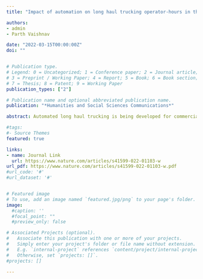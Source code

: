 ```yaml
---
title: "Impact of automation on long haul trucking operator-hours in the United States" 

authors:
- admin
- Parth Vaishnav 

date: "2022-03-15T00:00:00Z"
doi: ""


# Publication type.
# Legend: 0 = Uncategorized; 1 = Conference paper; 2 = Journal article;
# 3 = Preprint / Working Paper; 4 = Report; 5 = Book; 6 = Book section;
# 7 = Thesis; 8 = Patent; 9 = Working Paper
publication_types: ["2"]

# Publication name and optional abbreviated publication name.
publication: "*Humanities and Social Sciences Communications*"

abstract: Automated long haul trucking is being developed for commercial deployment in the United States. One possible mode of deployment for this technology is a “transfer-hub” model where the operationally less complex highway driving is automated, while human drivers drive the more complex urban segment of the route. We study the possible net impacts on tractor-trailer operator-hours from this mode of deployment. Using data from the 2017 Commodity Flow Survey, we gather information on trucking shipments and the operator-hours required to fulfill those shipments. We find that up to 94% of long haul trucking operator-hours may be impacted as the technology improves to operate in all weather conditions. If the technology is however restricted to the southern states where the majority of companies are currently testing automated trucking, we find that only 10% of operator-hours are impacted. We conduct interviews with industry stakeholders including tractor-trailer operators on the feasibility of such a system of deployment. We find that an increase in short haul operation is unlikely to compensate for the loss in long haul operator-hours, despite public claims to this effect by the developers of the technology. Policymakers should consider the impact of different scenarios of deployment on the long haul trucking workforce.

#tags:
#- Source Themes
featured: true

links:
- name: Journal Link
  url: https://www.nature.com/articles/s41599-022-01103-w
url_pdf: https://www.nature.com/articles/s41599-022-01103-w.pdf
#url_code: '#'
#url_dataset: '#'


# Featured image
# To use, add an image named `featured.jpg/png` to your page's folder. 
image:
  #caption: ''
  #focal_point: ""
  #preview_only: false

# Associated Projects (optional).
#   Associate this publication with one or more of your projects.
#   Simply enter your project's folder or file name without extension.
#   E.g. `internal-project` references `content/project/internal-project/index.md`.
#   Otherwise, set `projects: []`.
#projects: []

---
```



